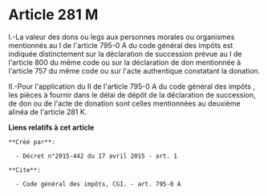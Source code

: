 # Article 281 M

I.-La valeur des dons ou legs aux personnes morales ou organismes mentionnés au 
I de l'article 795-0 A du code général des impôts
est indiquée distinctement sur la déclaration de succession prévue au I de l'article 800 du même code ou sur la déclaration
de don mentionnée à l'article 757 du même code ou sur l'acte authentique constatant la donation. 

II.-Pour l'application du 
II de l'article 795-0 A du code général des impôts
, les pièces à fournir dans le délai de dépôt de la déclaration de succession, de don ou de l'acte de donation sont celles
mentionnées au deuxième alinéa de l'article 281 K.

**Liens relatifs à cet article**

	**Créé par**:

	  - Décret n°2015-442 du 17 avril 2015 - art. 1

	**Cite**:

	  - Code général des impôts, CGI. - art. 795-0 A
